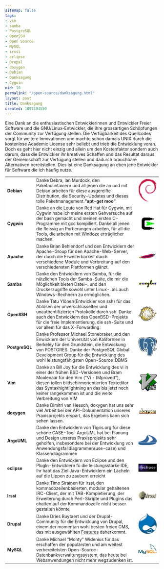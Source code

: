 ```yaml
---
sitemap: false
tags:
- vim
- samba
- PostgreSQL
- OpenSSH
- Open Source
- MySQL
- irssi
- eclipse
- Drupal
- doxygen
- Debian
- Danksagung
- Cygwin
nid: 10
permalink: "/open-source/danksagung.html"
layout: post
title: Danksagung
created: 1097394550
---
```

<p>Eine Dank an die enthusiastischen Entwicklerinnen und Entwickler Freier Software und die GNU/Linux-Entwickler, die ihre grossartigen Schöpfungen der Community zur Verfügung stellen. Die Verfügbarkeit des Quellcodes sorgt für weitere Innovationen und machte schon damals UNIX durch die kostenlose Academic License sehr beliebt und trieb die Entwicklung voran. Doch es geht hier nicht einzig und allein um den Kostenfaktor sondern auch darum, dass die Entwickler ihr kreatives Schaffen und das Resultat daraus der Gemeinschaft zur Verfügung stellen und dadurch brauchbare Alternativen bereitstellen. Dies ist eine Danksagung an eben jene Entwickler für Software die ich häufig nutze.<!--break--></p><table bgcolor="#ffffff" border="0" bordercolor="#ffffff" cellpadding="0" cellspacing="0"><tbody><tr><td><b>Debian</b></td><td colspan="3">Danke Debra, Ian Murdock, den Paketmaintainern und all jenen die an und mit Debian arbeiten für diese ausgereifte Distribution, die Security-Updates und dieses tolle Paketmanagement.<b>&quot;apt-get moo&quot;</b></td><td><a href="http://www.debian.org" ><img style="width:60px;max-width:unset;" alt="Debian" src="/assets/imgs/danksagung/debian.gif" /></a></td></tr><tr><td><strong>Cygwin</strong></td><td colspan="3">Danke an die Leute von Red Hat für Cygwin, mit Cygwin habe ich meine ersten Gehversuche auf der bash gemacht und meinen ersten C-Programme mit gcc kompiliert. Danke all jenen die fleissig an Portierungen arbeiten, für all die Tools, die arbeiten mit Windoze erträglicher machen.</td><td><a href="http://www.cygwin.com/" ><img style="width:60px;max-width:unset;" alt="Cygwin" src="/assets/imgs/danksagung/cygwin.png" /></a></td></tr><tr><td><strong>Apache</strong></td><td colspan="3">Danke Brian Behlendorf und den Entwicklern der Apache-Group für den Apache-Web-Server, der durch die Erweiterbarkeit durch verschiedene Module und Verbreitung auf den verschiedensten Plattformen glänzt.</td><td><a href="http://www.apache.org/" ><img style="width:60px;max-width:unset;" alt="Apache" src="/assets/imgs/danksagung/apache.png" /></a></td></tr><tr><td><strong>Samba</strong></td><td colspan="3">Danke den Entwicklern von Samba, für die nützlichen Tools der Samba-Suite, die mir die Möglichkeit bieten Datei-. und den Druckerzugriffe sowohl unter Linux-. als auch Windows-Rechnern zu ermöglichen.</td><td><a href="http://us1.samba.org/samba/" ><img style="width:60px;max-width:unset;" alt="Samba" src="/assets/imgs/danksagung/samba.jpeg" /></a></td></tr><tr><td><strong>OpenSSH</strong></td><td colspan="3">Danke Tatu Ylönen(Entwickler von ssh) für das Ablösen der unverschlüsselten und unauthentifizierten Protokolle durch ssh. Danke auch den Entwicklern des OpenBSD-Projekts für die freie Implementierung, die ssh-Suite und vor allem für das X-Forwarding.</td><td><a href="http://www.openssh.com" ><img style="width:60px;max-width:unset;" alt="OpenSSH" src="/assets/imgs/danksagung/ssh.gif" /></a></td></tr><tr><td><strong>PostgreSQL</strong></td><td colspan="3">Danke Professor Michael Stonebraker und den Enwicklern der Universität von Kalifornien in Berkeley für den Grundstein, die Entwickung von POSTGRES. Danke der PostgreSQL Global Development Group für die Entwicklung des wohl leistungsfähigsten Open-Source_DBMS</td><td><a href="http://www.postgresql.org/" ><img style="width:60px;max-width:unset;" alt="PostgreSQL" src="/assets/imgs/danksagung/postgres_trans.jpg" /></a></td></tr><tr><td><strong>Vim</strong></td><td colspan="3">Danke an Bill Joy für die Entwicklung des vi in einer der frühen BSD-Versionen und Bram Moolenaar für den Vim (&quot;Vi - IMproved&quot;), diesen tollen bildschirmorientierten Texteditor das Syntaxhightlightning an das bis jetzt noch keiner rangekommen ist und die weite Verbreitung von VIM</td><td><a href="http://www.vim.org/" ><img style="width:60px;max-width:unset;" alt="VIm" src="/assets/imgs/danksagung/VImLogo.jpg" /></a></td></tr><tr><td><strong>doxygen</strong></td><td colspan="3">Danke Dimitri van Heesch, doxygen hat uns sehr viel Arbeit bei der API-Dokumentation unseres Praxisprojekts erspart, das Ergebnis kann sich sehen lassen.</td><td><a href="http://www.stack.nl/~dimitri/doxygen/" ><img style="width:60px;max-width:unset;" alt="doxygen" src="/assets/imgs/danksagung/doxygen.gif" /></a></td></tr><tr><td><strong>ArgoUML</strong></td><td colspan="3">Danke den Entwicklern von Tigris.org für diese schöne CASE-Tool. ArgoUML hat bei Planung und Design unseres Praxisprojekts sehr geholfen, insbesondere bei der Entwicklung von Anwendungsfalldiagrammen(use-case) und Klassendiagrammen</td><td><a href="http://argouml.tigris.org/" ><img style="width:60px;max-width:unset;" alt="ArgoUML" src="/assets/imgs/danksagung/argologo.gif" /></a></td></tr><tr><td><strong>eclipse</strong></td><td colspan="3">Danke den Entwicklern von Eclipse und den PlugIn-Entwicklern fü die leistungsstarke IDE, Ihr habt das Ziel Java-Entwicklern ein Lächeln auf die Lippen zu zaubern erreicht</td><td><a href="http://www.eclipse.org" ><img style="width:60px;max-width:unset;" alt="eclipse" src="/assets/imgs/danksagung/EclipseBannerPic.jpg" /></a></td></tr><tr><td><strong>Irssi</strong></td><td colspan="3">Danke Timo Sirainen für irssi, den kommadozeilenbasierten, modular gehaltenen IRC-Client, der mit TAB-Kompletierung, der Erweiterung durch Perl-Skripte und Plugins das chatten auf der Kommandozeile nicht besser gestalten könnte</td><td><a href="http://www.irssi.org" ><img style="width:60px;max-width:unset;" alt="Irssi" src="/assets/imgs/danksagung/irssilogo.jpg" /></a></td></tr><tr><td><strong>Drupal</strong></td><td colspan="3">Danke Dries Buytaert und der Drupal-Community für die Entwicklung von Drupal, einem der momentan wohl besten freien CMS, das mit ausgewählten <a href="?q=drupal">Features</a> daherkommt.</td><td><a href="http://www.drupal.org" ><img style="width:60px;max-width:unset;" alt="Drupal" src="/assets/imgs/danksagung/drupal.png" /></a></td></tr><tr><td><strong>MySQL</strong></td><td colspan="3">Danke Michael &quot;Monty&quot; Widenius für das erschaffen der populärsten und am weitest verbereitetsten Open-Source-Datenbankverwaltungssystem, das heute bei Webanwendungen nicht mehr wegzudenken ist.</td><td><a href="http://www.mysql.org" ><img style="width:60px;max-width:unset;" alt="MySQL" src="/assets/imgs/danksagung/mysql_100x52-64.gif" /></a></td></tr></tbody></table>
